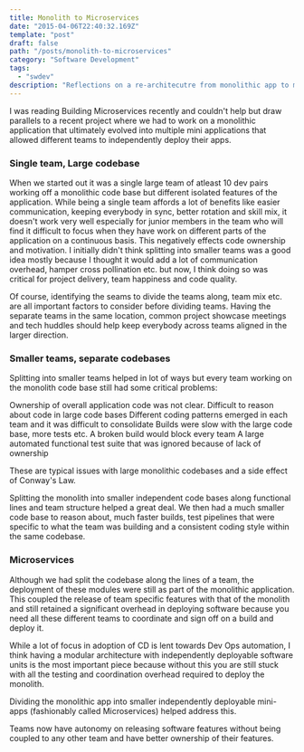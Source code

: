```yaml
---
title: Monolith to Microservices
date: "2015-04-06T22:40:32.169Z"
template: "post"
draft: false
path: "/posts/monolith-to-microservices"
category: "Software Development"
tags:
  - "swdev"
description: "Reflections on a re-architecutre from monolithic app to microservices"
---
```


I was reading Building Microservices recently and couldn't help but draw parallels to a recent project where we had to work on a monolithic application that ultimately evolved into multiple mini applications that allowed different teams to independently deploy their apps.

### Single team, Large codebase

When we started out it was a single large team of atleast 10 dev pairs working off a monolithic code base but different isolated features of the application. While being a single team affords a lot of benefits like easier communication, keeping everybody in sync, better rotation and skill mix, it doesn't work very well especially for junior members in the team who will find it difficult to focus when they have work on different parts of the application on a continuous basis. This negatively effects code ownership and motivation. I initially didn't think splitting into smaller teams was a good idea mostly because I thought it would add a lot of communication overhead, hamper cross pollination etc. but now, I think doing so was critical for project delivery, team happiness and code quality.

Of course, identifying the seams to divide the teams along, team mix etc. are all important factors to consider before dividing teams. Having the separate teams in the same location, common project showcase meetings and tech huddles should help keep everybody across teams aligned in the larger direction.

### Smaller teams, separate codebases

Splitting into smaller teams helped in lot of  ways but every team working on the monolith code base still had some critical problems:

Ownership of overall application code was not clear.
Difficult to reason about code in large code bases
Different coding patterns emerged in each team and it was difficult to consolidate
Builds were slow with the large code base, more tests etc.
A broken build would block every team
A large automated functional test suite that was ignored because of lack of ownership

These are typical issues with large monolithic codebases and a side effect of Conway's Law.


Splitting the monolith into smaller independent code bases along functional lines and team structure helped a great deal. We then had a much smaller code base to reason about, much faster builds, test pipelines that were specific to what the team was building and a consistent coding style within the same codebase.

### Microservices

Although we had split the codebase along the lines of a team, the deployment of these modules were still as part of the monolithic application. This coupled the release of team specific features with that of the monolith and still retained a significant overhead in deploying software because you need all these different teams to coordinate and sign off on a build and deploy it.

While a lot of focus in adoption of CD is lent towards Dev Ops automation, I think having a modular architecture with independently deployable software units is the most important piece because without this you are still stuck with all the  testing and coordination overhead required to deploy the monolith.

Dividing the monolithic app into smaller independently deployable mini-apps (fashionably called Microservices) helped address this.

Teams now have autonomy on releasing software features without being coupled to any other team and have better ownership of their features.
